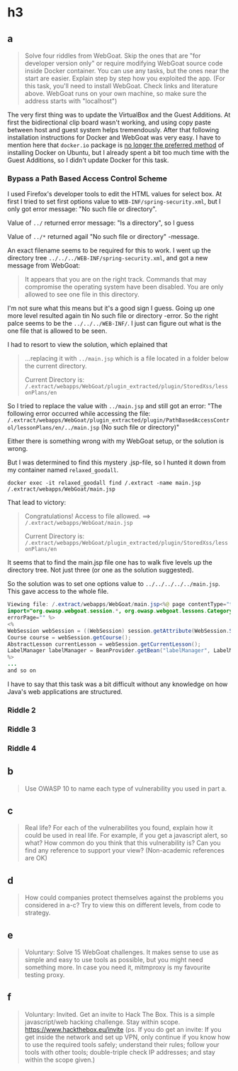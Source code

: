 # h3

## a

> Solve four riddles from WebGoat. Skip the ones that are "for developer version
> only" or require modifying WebGoat source code inside Docker container. You
> can use any tasks, but the ones near the start are easier. Explain step by
> step how you exploited the app. (For this task, you'll need to install
> WebGoat. Check links and literature above. WebGoat runs on your own machine,
> so make sure the address starts with "localhost")

The very first thing was to update the VirtualBox and the Guest Additions. At
first the bidirectional clip board wasn't working, and using copy paste between
host and guest system helps tremendously. After that following installation
instructions for Docker and WebGoat was very easy. I have to mention here that
`docker.io` package is [no longer the preferred method][1] of installing Docker
on Ubuntu, but I already spent a bit too much time with the Guest Additions, so
I didn't update Docker for this task.

### Bypass a Path Based Access Control Scheme

I used Firefox's developer tools to edit the HTML values for select box.
At first I tried to set first options value to `WEB-INF/spring-security.xml`,
but I only got error message: "No such file or directory".

Value of `../` returned error message: "Is a directory", so I guess

Value of `../*` returned agail "No such file or directory" -message.

An exact filename seems to be required for this to work. I went up the directory
tree `../../../WEB-INF/spring-security.xml`, and got a new message from WebGoat:

> It appears that you are on the right track. Commands that may compromise the
> operating system have been disabled. You are only allowed to see one file in
> this directory.

I'm not sure what this means but it's a good sign I guess. Going up one more
level resulted again tin No such file or directory -error. So the right palce
seems to be the `../../../WEB-INF/`. I just can figure out what is the one file
that is allowed to be seen.

I had to resort to view the solution, which eplained that

> ...replacing it with `../main.jsp` which is a file located in a folder below
> the current directory.
>
> Current Directory is:
> `/.extract/webapps/WebGoat/plugin_extracted/plugin/StoredXss/lessonPlans/en`

So I tried to replace the value with `../main.jsp` and still got an error: "The
following error occurred while accessing the file: `/.extract/webapps/WebGoat/plugin_extracted/plugin/PathBasedAccessControl/lessonPlans/en/../main.jsp`
(No such file or directory)"

Either there is something wrong with my WebGoat setup, or the solution is wrong.

But I was determined to find this mystery .jsp-file, so I hunted it down from my
container named `relaxed_goodall`.

```shell
docker exec -it relaxed_goodall find /.extract -name main.jsp
/.extract/webapps/WebGoat/main.jsp
```

That lead to victory:

> Congratulations! Access to file allowed. ==> `/.extract/webapps/WebGoat/main.jsp`
>
> Current Directory is: `/.extract/webapps/WebGoat/plugin_extracted/plugin/StoredXss/lessonPlans/en`

It seems that to find the main.jsp file one has to walk five levels up the
directory tree. Not just three (or one as the solution suggested).

So the solution was to set one options value to
`../../../../../main.jsp`. This gave access to the whole file.

```java
Viewing file: /.extract/webapps/WebGoat/main.jsp<%@ page contentType="text/html; charset=ISO-8859-1" language="java"
import="org.owasp.webgoat.session.*, org.owasp.webgoat.lessons.Category, org.owasp.webgoat.lessons.AbstractLesson, org.owasp.webgoat.util.*, java.util.*"
errorPage="" %>
<%
WebSession webSession = ((WebSession) session.getAttribute(WebSession.SESSION));
Course course = webSession.getCourse();
AbstractLesson currentLesson = webSession.getCurrentLesson();
LabelManager labelManager = BeanProvider.getBean("labelManager", LabelManager.class);
%>
...
and so on
```

I have to say that this task was a bit difficult without any knowledge on how
Java's web applications are structured.

### Riddle 2

### Riddle 3

### Riddle 4


## b

> Use OWASP 10 to name each type of vulnerability you used in part a.

## c

> Real life? For each of the vulnerabilites you found, explain how it could be
> used in real life. For example, if you get a javascript alert, so what? How
> common do you think that this vulnerability is? Can you find any reference
> to support your view? (Non-academic references are OK)

## d

> How could companies protect themselves against the problems you considered
> in a-c? Try to view this on different levels, from code to strategy.

## e

> Voluntary: Solve 15 WebGoat challenges. It makes sense to use as simple and
> easy to use tools as possible, but you might need something more. In case you
> need it, mitmproxy is my favourite testing proxy.

## f

> Voluntary: Invited. Get an invite to Hack The Box. This is a simple
> javascript/web hacking challenge. Stay within scope.
> <https://www.hackthebox.eu/invite> (ps. If you do get an invite: If you get
> inside the network and set up VPN, only continue if you know how to use the
> required tools safely; understand their rules; follow your tools with other
> tools; double-triple check IP addresses; and stay within the scope given.)

[1]: <https://docs.docker.com/engine/install/ubuntu/>